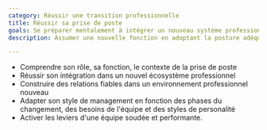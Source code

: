 ```yaml
---
category: Réussir une transition professionnelle
title: Réussir sa prise de poste
goals: Se préparer mentalement à intégrer un nouveau système professionnel
description: Assumer une nouvelle fonction en adoptant la posture adéquate

---
```

* Comprendre son rôle, sa fonction, le contexte de la prise de poste
* Réussir son intégration dans un nouvel écosystème professionnel
* Construire des relations fiables dans un environnement professionnel nouveau
* Adapter son style de management en fonction des phases du changement, des besoins de l'équipe et des styles de personalité
* Activer les leviers d'une équipe soudée et performante.
